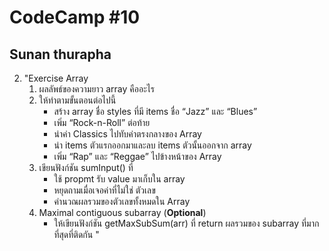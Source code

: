 # CodeCamp #10
## Sunan thurapha
2. "Exercise Array
    1. ผลลัพธ์ของความยาว array คืออะไร
    2. ให้ทำตามขั้นตอนต่อไปนี้
        - สร้าง array ชื่อ styles ที่มี items ชื่อ “Jazz” และ “Blues”
        - เพิ่ม “Rock-n-Roll” ต่อท้าย
        - นำค่า Classics ไปทับค่าตรงกลางของ Array
        - นำ items ตัวแรกออกมาและลบ items ตัวนั้นออกจาก array
        - เพิ่ม “Rap” และ “Reggae” ไปข้างหน้าของ Array
    3. เขียนฟังก์ชัน sumInput() ที่
        - ใช้ propmt รับ value มาเก็บใน array
        - หยุดถามเมื่อเจอค่าที่ไม่ใช่ ตัวเลข
        - คำนวณผลรวมของตัวเลขทั้งหมดใน Array
    4. Maximal contiguous subarray (**Optional**)
        - ให้เขียนฟังก์ชัน getMaxSubSum(arr) ที่ return ผลรวมของ subarray ที่มากที่สุดที่ติดกัน
        "